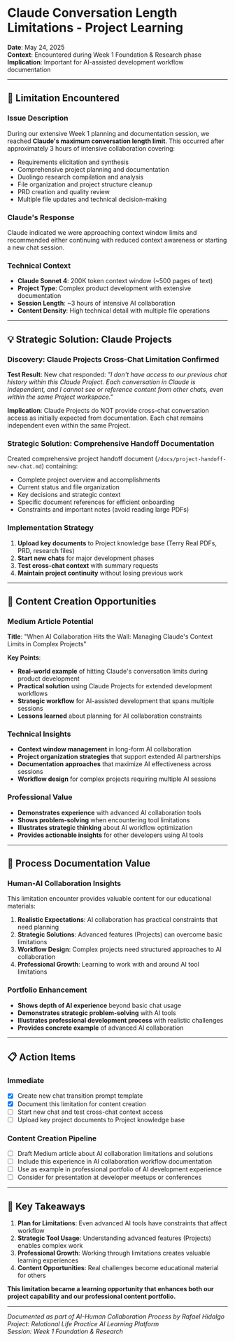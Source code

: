 # Claude Conversation Length Limitations - Project Learning

**Date**: May 24, 2025  
**Context**: Encountered during Week 1 Foundation & Research phase  
**Implication**: Important for AI-assisted development workflow documentation

---

## 🚫 **Limitation Encountered**

### **Issue Description**
During our extensive Week 1 planning and documentation session, we reached **Claude's maximum conversation length limit**. This occurred after approximately 3 hours of intensive collaboration covering:

- Requirements elicitation and synthesis
- Comprehensive project planning and documentation
- Duolingo research compilation and analysis
- File organization and project structure cleanup
- PRD creation and quality review
- Multiple file updates and technical decision-making

### **Claude's Response**
Claude indicated we were approaching context window limits and recommended either continuing with reduced context awareness or starting a new chat session.

### **Technical Context**
- **Claude Sonnet 4**: 200K token context window (~500 pages of text)
- **Project Type**: Complex product development with extensive documentation
- **Session Length**: ~3 hours of intensive AI collaboration
- **Content Density**: High technical detail with multiple file operations

---

## 💡 **Strategic Solution: Claude Projects**

### **Discovery: Claude Projects Cross-Chat Limitation Confirmed**
**Test Result**: New chat responded: *"I don't have access to our previous chat history within this Claude Project. Each conversation in Claude is independent, and I cannot see or reference content from other chats, even within the same Project workspace."*

**Implication**: Claude Projects do NOT provide cross-chat conversation access as initially expected from documentation. Each chat remains independent even within the same Project.

### **Strategic Solution: Comprehensive Handoff Documentation**
Created comprehensive project handoff document (`/docs/project-handoff-new-chat.md`) containing:
- Complete project overview and accomplishments
- Current status and file organization  
- Key decisions and strategic context
- Specific document references for efficient onboarding
- Constraints and important notes (avoid reading large PDFs)

### **Implementation Strategy**
1. **Upload key documents** to Project knowledge base (Terry Real PDFs, PRD, research files)
2. **Start new chats** for major development phases
3. **Test cross-chat context** with summary requests
4. **Maintain project continuity** without losing previous work

---

## 📝 **Content Creation Opportunities**

### **Medium Article Potential**
**Title**: "When AI Collaboration Hits the Wall: Managing Claude's Context Limits in Complex Projects"

**Key Points**:
- **Real-world example** of hitting Claude's conversation limits during product development
- **Practical solution** using Claude Projects for extended development workflows
- **Strategic workflow** for AI-assisted development that spans multiple sessions
- **Lessons learned** about planning for AI collaboration constraints

### **Technical Insights**
- **Context window management** in long-form AI collaboration
- **Project organization strategies** that support extended AI partnerships
- **Documentation approaches** that maximize AI effectiveness across sessions
- **Workflow design** for complex projects requiring multiple AI sessions

### **Professional Value**
- **Demonstrates experience** with advanced AI collaboration tools
- **Shows problem-solving** when encountering tool limitations
- **Illustrates strategic thinking** about AI workflow optimization
- **Provides actionable insights** for other developers using AI tools

---

## 🔄 **Process Documentation Value**

### **Human-AI Collaboration Insights**
This limitation encounter provides valuable content for our educational materials:

1. **Realistic Expectations**: AI collaboration has practical constraints that need planning
2. **Strategic Solutions**: Advanced features (Projects) can overcome basic limitations  
3. **Workflow Design**: Complex projects need structured approaches to AI collaboration
4. **Professional Growth**: Learning to work with and around AI tool limitations

### **Portfolio Enhancement**
- **Shows depth of AI experience** beyond basic chat usage
- **Demonstrates strategic problem-solving** with AI tools
- **Illustrates professional development process** with realistic challenges
- **Provides concrete example** of advanced AI collaboration

---

## 📋 **Action Items**

### **Immediate**
- [x] Create new chat transition prompt template
- [x] Document this limitation for content creation
- [ ] Start new chat and test cross-chat context access
- [ ] Upload key project documents to Project knowledge base

### **Content Creation Pipeline**
- [ ] Draft Medium article about AI collaboration limitations and solutions
- [ ] Include this experience in AI collaboration workflow documentation
- [ ] Use as example in professional portfolio of AI development experience
- [ ] Consider for presentation at developer meetups or conferences

---

## 🎯 **Key Takeaways**

1. **Plan for Limitations**: Even advanced AI tools have constraints that affect workflow
2. **Strategic Tool Usage**: Understanding advanced features (Projects) enables complex work
3. **Professional Growth**: Working through limitations creates valuable learning experiences
4. **Content Opportunities**: Real challenges become educational material for others

**This limitation became a learning opportunity that enhances both our project capability and our professional content portfolio.**

---

*Documented as part of AI-Human Collaboration Process by Rafael Hidalgo*  
*Project: Relational Life Practice AI Learning Platform*  
*Session: Week 1 Foundation & Research*
